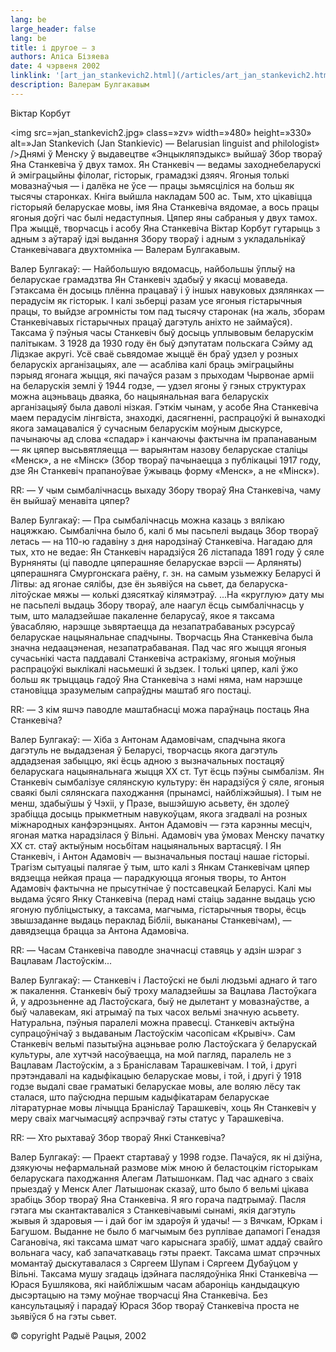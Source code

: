 ```yaml
---
lang: be
large_header: false
lang: be
title: і другое – з
authors: Аліса Бізяева
date: 4 чэрвеня 2002
linklink: '[art_jan_stankevich2.html](/articles/art_jan_stankevich2.html)'
description: Валерам Булгакавым
---
```



Віктар Корбут

<img src=»jan_stankevich2.jpg» class=»zv» width=»480» height=»330» alt=»Jan Stankevich (Jan Stankievic) — Belarusian linguist and philologist» />Днямі ў Менску ў выдавецтве «Энцыкляпэдыкс» выйшаў Збор твораў Яна Станкевіча ў двух тамох. Ян Станкевіч — ведамы заходнебеларускі й эміграцыйны філолаг, гісторык, грамадзкі дзяяч. Ягоныя толькі мовазнаўчыя — і далёка не  ўсе — працы зьмясціліся на больш як тысячы старонках. Кніга выйшла накладам 500 ас. Тым, хто цікавіцца гісторыяй беларускае мовы, імя Яна Станкевіча вядомае, а вось працы ягоныя доўгі час былі недаступныя. Цяпер яны сабраныя у двух тамох. Пра жыццё, творчасць і асобу Яна Станкевіча Віктар Корбут гутарыць з адным з аўтараў ідэі выдання Збору твораў і адным з укладальнікаў Станкевічавага двухтомніка — Валерам Булгакавым.

Валер Булгакаў: — Найбольшую вядомасць, найбольшы ўплыў на беларускае грамадзтва Ян Станкевіч здабыў у якасці моваведа. Гэтаксама ён досыць плённа працаваў і ў іншых навуковых дзялянках — перадусім як гісторык. І калі зьберці разам усе ягоныя гістарычныя працы, то выйдзе агромністы том пад тысячу старонак (на жаль, зборам Станкевічавых гістарычных працаў дагэтуль аніхто не займаўся). Таксама ў пэўныя часы Станкевіч быў досыць уплывовым беларускім палітыкам. З 1928 да 1930 году ён быў дэпутатам польскага Сэйму ад Лідзкае акругі. Усё сваё сьвядомае жыццё ён браў удзел у розных беларускіх арганізацыях, але — асабліва калі браць эміграцыйны пэрыяд ягонага жыцця, які пачаўся разам з прыходам Чырвонае арміі на беларускія землі ў 1944 годзе, — удзел ягоны ў гэных структурах можна ацэньваць дваяка, бо нацыянальная вага беларускіх арганізацыяў была даволі нізкая. Гэткім чынам, у асобе Яна Станкевіча маем перадусім лінгвіста, знаходкі, дасягненні, распрацоўкі й вынаходкі якога замацаваліся ў сучасным беларускім моўным дыскурсе, пачынаючы ад слова «спадар» і канчаючы фактычна ім прапанаваным — як цяпер высьвятляецца — варыянтам назову беларускае сталіцы «Менск», а не  «Мінск» (Збор твораў пачынаецца з публікацыі 1917 году, дзе Ян Станкевіч прапаноўвае ўжываць форму «Менск», а не  «Мінск»).

RR: — У чым сымбалічнасць выхаду Збору твораў Яна Станкевіча, чаму ён выйшаў менавіта цяпер?

Валер Булгакаў: — Пра сымбалічнасць можна казаць з вялікаю нацяжкаю. Сымбалічна было б, калі б мы пасьпелі выдаць Збор твораў летась — на 110-ю гадавіну з дня народзінаў Станкевіча. Нагадаю для тых, хто не  ведае: Ян Станкевіч нарадзіўся 26 лістапада 1891 году ў сяле Вурняняты (ці паводле цяперашняе беларускае вэрсіі — Арляняты) цяперашняга Смургонскага раёну, г. зн. на самым узьмежку Беларусі й Літвы: ад ягонае сялібы, дзе ён зьявіўся на сьвет, да беларуска-літоўскае мяжы — колькі дзясяткаў кілямэтраў. ...На «круглую» дату мы не пасьпелі выдаць Збору твораў, але наагул ёсць сымбалічнасць у тым, што маладзейшае пакаленне беларусаў, якое я таксама ўвасабляю, нарэшце зьвяртаецца да незапатрабаваных рэсурсаў беларускае нацыянальнае спадчыны. Творчасць Яна Станкевіча была значна недаацэненая, незапатрабаваная. Пад час яго жыцця ягоныя сучасьнікі часта паддавалі Станкевіча астракізму, ягоныя моўныя распрацоўкі выклікалі насьмешкі й зьдзек. І толькі цяпер, калі ўжо больш як трыццаць гадоў Яна Станкевіча з намі няма, нам нарэшце становіцца зразумелым сапраўдны маштаб яго постаці.

RR: — З кім яшчэ паводле маштабнасці можа параўнаць постаць Яна Станкевіча?

Валер Булгакаў: — Хіба з Антонам Адамовічам, спадчына якога дагэтуль не  выдадзеная ў Беларусі, творчасць якога дагэтуль аддадзеная забыццю, які ёсць адною з вызначальных постацяў беларускага нацыянальнага жыцця ХХ ст. Тут ёсць пэўны сымбалізм. Ян Станкевіч сымбалізуе сялянскую культуру: ён нарадзіўся ў сяле, ягоныя сваякі былі сялянскага паходжання (прынамсі, найбліжэйшыя). І тым не  менш, здабыўшы ў Чэхіі, у Празе, вышэйшую асьвету, ён здолеў зрабіцца досыць прыкметным навукоўцам, якога згадвалі на розных міжнародных канфэрэнцыях. Антон Адамовіч — гэта карэнны месціч, ягоная матка нарадзілася ў Вільні. Адамовіч ува ўмовах Менску пачатку ХХ ст. стаў актыўным носьбітам нацыянальных вартасцяў. І Ян Станкевіч, і Антон Адамовіч — вызначальныя постаці нашае гісторыі. Трагізм сытуацыі палягае ў тым, што калі з Янкам Станкевічам цяпер вядзецца нейкая праца — парадкуюцца ягоныя творы, то Антон Адамовіч фактычна не прысутнічае ў постсавецкай Беларусі. Калі мы выдама ўсяго Янку Станкевіча (перад намі стаіць заданне выдаць усю ягоную публіцыстыку, а таксама, магчыма, гістарычныя творы, ёсць звышзаданне выдаць пераклад Бібліі, выкананы Станкевічам), — давядзецца брацца за Антона Адамовіча.

RR: — Часам Станкевіча паводле значнасці ставяць у адзін шэраг з Вацлавам Ластоўскім...

Валер Булгакаў: — Станкевіч і Ластоўскі не былі людзьмі аднаго й таго ж пакалення. Станкевіч быў троху маладзейшы за Вацлава Ластоўкага й, у адрозьненне ад Ластоўскага, быў не дылетант у мовазнаўстве, а быў чалавекам, які атрымаў па тых часох вельмі значную асьвету. Натуральна, пэўныя паралелі можна правесці. Станкевіч актыўна супрацоўнічаў з выдаваным Ластоўскім часопісам «Крывіч». Сам Станкевіч вельмі пазытыўна ацэньвае ролю Ластоўскага ў беларускай культуры, але хутчэй насоўваецца, на мой пагляд, паралель не  з Вацлавам Ластоўскім, а з Браніславам Тарашкевічам. І той, і другі прэтэндавалі на кадыфікацыю беларускае мовы, і той, і другі ў 1918 годзе выдалі свае граматыкі беларускае мовы, але воляю лёсу так сталася, што паўсюдна першым кадыфікатарам беларускае літаратурнае мовы лічыцца Браніслаў Тарашкевіч, хоць Ян Станкевіч у меру сваіх магчымасцяў аспрэчваў гэты статус у Тарашкевіча.

RR: — Хто рыхтаваў Збор твораў Янкі Станкевіча?

Валер Булгакаў: — Праект стартаваў у 1998 годзе. Пачаўся, як ні дзіўна, дзякуючы нефармальнай размове між мною й беластоцкім гісторыкам беларускага паходжання Алегам Латышонкам. Пад час аднаго з сваіх прыездаў у Менск Алег Латышонак сказаў, што было б вельмі цікава зрабіць Збор твораў Яна Станкевіча. Я яго горача падтрымаў. Пасля гэтага мы скантактаваліся з Станкевічавымі сынамі, якія дагэтуль жывыя й здаровыя — і дай бог ім здароўя й удачы! — з Вячкам, Юркам і Багушом. Выданне не было б магчымым без руплівае дапамогі Генадзя Сагановіча, які таксама шмат чаго карыснага зрабіў, шмат аддаў свайго вольнага часу, каб запачаткаваць гэты праект. Таксама шмат спрэчных момантаў дыскутавалася з Сяргеем Шупам і Сяргеем Дубаўцом у Вільні. Таксама мушу згадаць ідэйнага паслядоўніка Янкі Станкевіча — Юрася Бушлякова, які найбліжшым часам абароніць кандыдацкую дысэртацыю на тэму моўнае творчасці Яна Станкевіча. Без кансультацыяў і парадаў Юрася Збор твораў Станкевіча проста не зьявіўся б на гэты сьвет.

© copyright Радыё Рацыя, 2002

